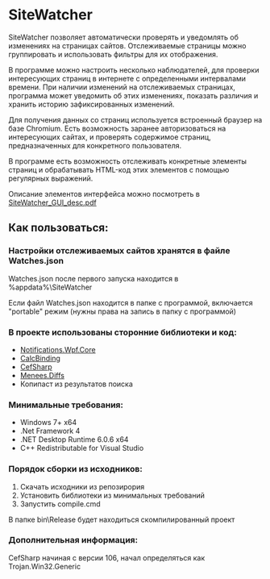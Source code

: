 # SiteWatcher

SiteWatcher позволяет автоматически проверять и уведомлять об изменениях на страницах сайтов. Отслеживаемые страницы можно группировать и использовать фильтры для их отображения.

В программе можно настроить несколько наблюдателей, для проверки интересующих страниц в интернете с определенными интервалами времени. При наличии изменений на отслеживаемых страницах, программа может уведомить об этих изменениях, показать различия и хранить историю зафиксированных изменений.

Для получения данных со страниц используется встроенный браузер на базе Chromium. Есть возможность заранее авторизоваться на интересующих сайтах, и проверять содержимое страниц, предназначенных для конкретного пользователя.

В программе есть возможность отслеживать конкретные элементы страниц и обрабатывать HTML-код этих элементов с помощью регулярных выражений.

Описание элементов интерфейса можно посмотреть в [SiteWatcher_GUI_desc.pdf](https://github.com/hronoas/SiteWatcher/raw/main/manual/SiteWatcher_GUI_desc.pdf)

## Как пользоваться:

### Настройки отслеживаемых сайтов хранятся в файле Watches.json

Watches.json после первого запуска находится в %appdata%\SiteWatcher

Если файл Watches.json находится в папке с программой, включается "portable" режим (нужны права на запись в папку с программой)

### В проекте использованы сторонние библиотеки и код:

* [Notifications.Wpf.Core](https://github.com/mjuen/Notifications.Wpf.Core)
* [CalcBinding](https://github.com/Alex141/CalcBinding)
* [CefSharp](https://github.com/cefsharp/CefSharp)
* [Menees.Diffs](https://github.com/menees/Diff.Net)
* Копипаст из результатов поиска

### Минимальные требования:

* Windows 7+ x64
* .Net Framework 4
* .NET Desktop Runtime 6.0.6 x64
* C++ Redistributable for Visual Studio

### Порядок сборки из исходников:

1. Скачать исходники из репозирория
2. Установить библиотеки из минимальных требований
3. Запустить compile.cmd

В папке bin\Release будет находиться скомпилированный проект

### Дополнительная информация:

CefSharp начиная с версии 106, начал определяться как Trojan.Win32.Generic
